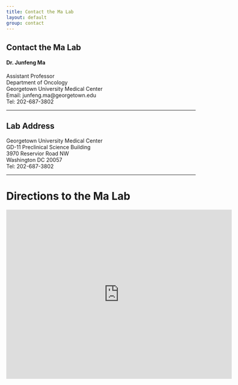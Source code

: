 ```yaml
---
title: Contact the Ma Lab
layout: default
group: contact
---
```


## Contact the Ma Lab


<div class="row">

<div class="col-md-4">

  <h4>Dr. Junfeng Ma</h4>
  Assistant Professor  <br>
  Department of Oncology  <br>
  Georgetown University Medical Center  <br>
  Email: junfeng.ma@georgetown.edu  <br>
  Tel: 202-687-3802

</div>

</div>

* * *

## Lab Address

<div class="row">

<div class="col-md-4">

Georgetown University Medical Center<br>
GD-11 Preclinical Science Building<br>
3970 Reservior Road NW<br>
Washington DC 20057<br>
Tel: 202-687-3802

</div>

</div>

* * *

# Directions to the Ma Lab

<div class="google-maps">
	<!-- <iframe src="https://www.google.com/maps/embed/v1/streetview?location=38.9117%2C-77.0779&key=AIzaSyDFLh0ZGZcuaDYNV0OmkoE2jlVxr8WwQHE" width="600" height="450" frameborder="0" style="border:0" allowfullscreen></iframe> -->


  <iframe width="600" height="450" frameborder="0" style="border:0" src="https://www.google.com/maps/embed/v1/streetview?location=38.9117%2C-77.0779&key=AIzaSyDFLh0ZGZcuaDYNV0OmkoE2jlVxr8WwQHE"  width="600" height="450" frameborder="0" style="border:0" allowfullscreen></iframe>
</div>